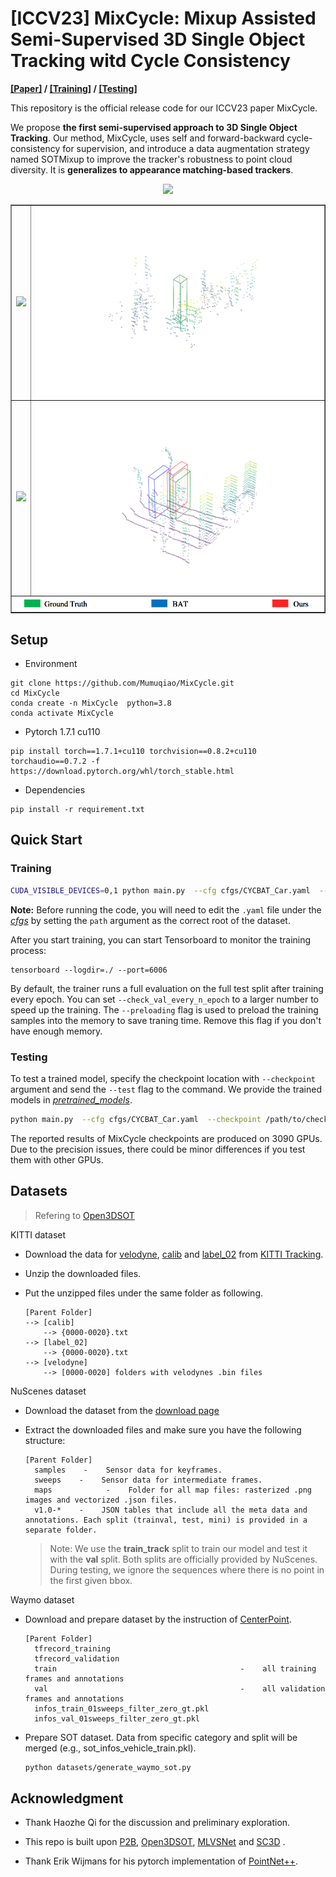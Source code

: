 # [ICCV23] MixCycle: Mixup Assisted Semi-Supervised 3D Single Object Tracking witd Cycle Consistency

**[[Paper]](https://arxiv.org/abs/2303.09219) / [[Training]](./readme.md###Training)  / [[Testing]](./readme.md###Testing)**

This repository is the official release code for our ICCV23 paper MixCycle.

We propose **the first semi-supervised approach to 3D Single Object Tracking**. Our method, MixCycle, uses self and forward-backward cycle-consistency for supervision, and introduce a data augmentation strategy named SOTMixup to improve the tracker's robustness to point cloud diversity. It is **generalizes to appearance matching-based trackers**.

<p align="center">
<img src="https://cdn.jsdelivr.net/gh/Mumuqiao/pictures/Image/MixCycle_pipeline.png" width="800"/>
</p>

<table border="1">
  <tr>
    <td><img src="./figures/Car_CYCLEBAT_Tracking.gif"/></td>
    <td><img src="./figures/Pedes_CYCLEBAT_Tracking.gif"/></td>
  </tr>
  <tr>
    <td><img src="./figures/Van_CYCLEBAT_Tracking.gif"/></td>
    <td><img src="./figures/Cyclist_CYCLEBAT_Tracking.gif"/></td>
  </tr>
  <tr>
    <td colspan="2"><img src="./figures/table.png"/></td>
  </tr>
</table>

## Setup

* Environment

```shell
git clone https://github.com/Mumuqiao/MixCycle.git
cd MixCycle
conda create -n MixCycle  python=3.8
conda activate MixCycle
```

* Pytorch 1.7.1 cu110

```shell
pip install torch==1.7.1+cu110 torchvision==0.8.2+cu110 torchaudio==0.7.2 -f https://download.pytorch.org/whl/torch_stable.html
```

* Dependencies

```shell
pip install -r requirement.txt
```

## Quick Start

### Training

```bash
CUDA_VISIBLE_DEVICES=0,1 python main.py  --cfg cfgs/CYCBAT_Car.yaml  --batch_size 64 --epoch 200 --logdir ./results --preloading
```

**Note:** Before running the code, you will need to edit the `.yaml` file under the [*cfgs*](./cfgs) by setting the `path` argument as the correct root of the dataset.

After you start training, you can start Tensorboard to monitor the training process:

```shell
tensorboard --logdir=./ --port=6006
```

By default, the trainer runs a full evaluation on the full test split after training every epoch. You can set `--check_val_every_n_epoch` to a larger number to speed up the training. The `--preloading` flag is used to preload the training samples into the memory to save traning time. Remove this flag if you don't have enough memory.

### Testing

To test a trained model, specify the checkpoint location with `--checkpoint` argument and send the `--test` flag to the command. We provide the trained models in [*pretrained_models*](./pretrained_models).

```bash
python main.py  --cfg cfgs/CYCBAT_Car.yaml  --checkpoint /path/to/checkpoint/xxx.ckpt --test
```

The reported results of MixCycle checkpoints are produced on 3090 GPUs. Due to the precision issues, there could be minor differences if you test them with other GPUs.

## Datasets

> Refering to [Open3DSOT](https://github.com/Ghostish/Open3DSOT)

KITTI dataset

- Download the data for [velodyne](http://www.cvlibs.net/download.php?file=data_tracking_velodyne.zip), [calib](http://www.cvlibs.net/download.php?file=data_tracking_calib.zip) and [label_02](http://www.cvlibs.net/download.php?file=data_tracking_label_2.zip) from [KITTI Tracking](http://www.cvlibs.net/datasets/kitti/eval_tracking.php).

- Unzip the downloaded files.

- Put the unzipped files under the same folder as following.
  
  ```
  [Parent Folder]
  --> [calib]
      --> {0000-0020}.txt
  --> [label_02]
      --> {0000-0020}.txt
  --> [velodyne]
      --> [0000-0020] folders with velodynes .bin files
  ```

NuScenes dataset

- Download the dataset from the [download page](https://www.nuscenes.org/download)

- Extract the downloaded files and make sure you have the following structure:
  
  ```
  [Parent Folder]
    samples    -    Sensor data for keyframes.
    sweeps    -    Sensor data for intermediate frames.
    maps            -    Folder for all map files: rasterized .png images and vectorized .json files.
    v1.0-*    -    JSON tables that include all the meta data and annotations. Each split (trainval, test, mini) is provided in a separate folder.
  ```
  
  > Note: We use the **train_track** split to train our model and test it with the **val** split. Both splits are officially provided by NuScenes. During testing, we ignore the sequences where there is no point in the first given bbox.

Waymo dataset

- Download and prepare dataset by the instruction of [CenterPoint](https://github.com/tianweiy/CenterPoint/blob/master/docs/WAYMO.md).
  
  ```
  [Parent Folder]
    tfrecord_training                        
    tfrecord_validation                     
    train                                         -    all training frames and annotations 
    val                                           -    all validation frames and annotations 
    infos_train_01sweeps_filter_zero_gt.pkl
    infos_val_01sweeps_filter_zero_gt.pkl
  ```

- Prepare SOT dataset. Data from specific category and split will be merged (e.g., sot_infos_vehicle_train.pkl).
  
  ```bash
  python datasets/generate_waymo_sot.py
  ```

## Acknowledgment

* Thank Haozhe Qi for the discussion and preliminary exploration.

* This repo is built upon [P2B](https://github.com/HaozheQi/P2B), [Open3DSOT](https://github.com/Ghostish/Open3DSOT), [MLVSNet](https://github.com/CodeWZT/MLVSNet) and [SC3D](https://github.com/SilvioGiancola/ShapeCompletion3DTracking) .
- Thank Erik Wijmans for his pytorch implementation of [PointNet++](https://github.com/erikwijmans/Pointnet2_PyTorch).

# 
